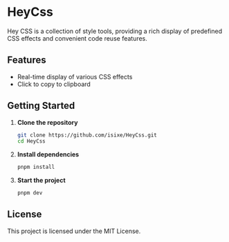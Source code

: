 # HeyCss

Hey CSS is a collection of style tools, providing a rich display of predefined CSS effects and convenient code reuse features.

## Features

- Real-time display of various CSS effects
- Click to copy to clipboard

## Getting Started

1. **Clone the repository**
   ```bash
   git clone https://github.com/isixe/HeyCss.git
   cd HeyCss
   ```

2. **Install dependencies**
   ```bash
   pnpm install
   ```

3. **Start the project**
   ```bash
   pnpm dev
   ```

## License

This project is licensed under the MIT License.